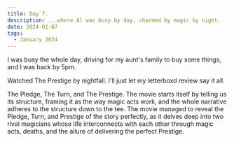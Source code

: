 ```yaml
---
title: Day 7.
description: ...where Al was busy by day, charmed by magic by night.
date: 2024-01-07
tags: 
  - January 2024
---
```

I was busy the whole day, driving for my aunt's family to buy some things, and I was back by 5pm.

Watched The Prestige by nightfall. I'll just let my letterboxd review say it all.

The Pledge, The Turn, and The Prestige. The movie starts itself by telling us its structure, framing it as the way magic acts work, and the whole narrative adheres to the structure down to the tee. The movie managed to reveal the Pledge, Turn, and Prestige of the story perfectly, as it delves deep into two rival magicians whose life interconnects with each other through magic acts, deaths, and the allure of delivering the perfect Prestige.